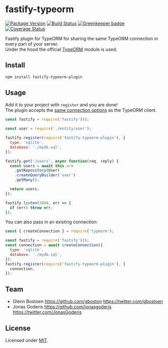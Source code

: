 # fastify-typeorm

[![Package Version](https://img.shields.io/npm/v/fastify-typeorm-plugin.svg)](https://npm.im/fastify-typeorm-plugin)
[![Build Status](https://travis-ci.org/inthepocket/fastify-typeorm-plugin.svg?branch=master)](https://travis-ci.org/inthepocket/fastify-typeorm-plugin)
[![Greenkeeper badge](https://badges.greenkeeper.io/inthepocket/fastify-typeorm-plugin.svg)](https://greenkeeper.io/)
[![Coverage Status](https://coveralls.io/repos/github/inthepocket/fastify-typeorm-plugin/badge.svg?branch=master)](https://coveralls.io/github/inthepocket/fastify-typeorm-plugin?branch=master)

Fastify plugin for TypeORM for sharing the same TypeORM connection in every part of your server.  
Under the hood the official [TypeORM](https://www.npmjs.com/package/typeorm) module is used.

## Install

```sh
npm install fastify-typeorm-plugin
```

## Usage

Add it to your project with `register` and you are done!  
The plugin accepts the [same connection options](https://typeorm.io/#/connection-options) as the TypeORM client.

```js
const fastify = require('fastify')();

const user = require('./entity/user');

fastify.register(require('fastify-typeorm-plugin'), {
  type: 'sqlite',
  database: './mydb.sql',
});

fastify.get('/users', async function(req, reply) {
  const users = await this.orm
    .getRepository(User)
    .createQueryBuilder('user')
    .getMany();

  return users;
});

fastify.listen(3000, err => {
  if (err) throw err;
});
```

You can also pass in an existing connection:

```js
const { createConnection } = require('typeorm');

const fastify = require('fastify')();
const connection = await createConnection({
  type: 'sqlite',
  database: './mydb.sql',
});
fastify.register(require('fastify-typeorm-plugin'), {
  connection,
});
```

## Team

- Glenn Bostoen <https://github.com/gboston> <https://twitter.com/gbostoen>
- Jonas Goderis <https://github.com/jonasgoderis> <https://twitter.com/JonasGoderis>

## License

Licensed under [MIT](./LICENSE).
